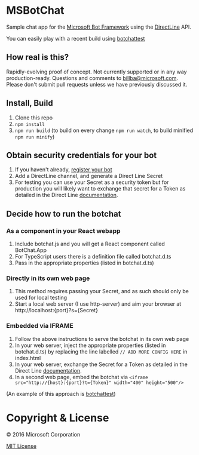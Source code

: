 # MSBotChat

Sample chat app for the [Microsoft Bot Framework](http://www.botframework.com) using the [DirectLine](http://docs.botframework.com/sdkreference/restapi-directline/) API.

You can easily play with a recent build using [botchattest](https://botchattest.herokuapp.com)

## How real is this?

Rapidly-evolving proof of concept. Not currently supported or in any way production-ready. Questions and comments to [billba@microsoft.com](mailto:billba@microsoft.com). Please don't submit pull requests unless we have previously discussed it.

## Install, Build

1. Clone this repo
2. `npm install`
3. `npm run build` (to build on every change `npm run watch`, to build minified `npm run minify`)

## Obtain security credentials for your bot

1. If you haven't already, [register your bot](https://dev.botframework.com/bots/new)
2. Add a DirectLine channel, and generate a Direct Line Secret
3. For testing you can use your Secret as a security token but for production you will likely want to exchange that secret for a Token as detailed in the Direct Line [documentation](https://docs.botframework.com/en-us/restapi/directline/).

## Decide how to run the botchat

### As a component in your React webapp

1. Include botchat.js and you will get a React component called BotChat.App
2. For TypeScript users there is a definition file called botchat.d.ts
3. Pass in the appropriate properties (listed in botchat.d.ts)

### Directly in its own web page

1. This method requires passing your Secret, and as such should only be used for local testing
2. Start a local web server (I use http-server) and aim your browser at http://localhost:{port}?s={Secret}

### Embedded via IFRAME

1. Follow the above instructions to serve the botchat in its own web page
2. In your web server, inject the appropriate properties (listed in botchat.d.ts) by replacing the line labelled `// ADD MORE CONFIG HERE` in index.html 
3. In your web server, exchange the Secret for a Token as detailed in the Direct Line [documentation](https://docs.botframework.com/en-us/restapi/directline/).
4. In a second web page, embed the botchat via `<iframe src="http://{host}:{port}?t={Token}" width="400" height="500"/>`

(An example of this approach is [botchattest](https://github.com/billba/botchattest))

# Copyright & License

© 2016 Microsoft Corporation

[MIT License](/LICENSE)
